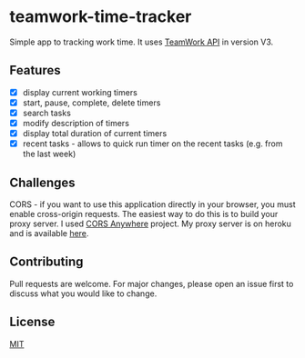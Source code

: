 # teamwork-time-tracker
Simple app to tracking work time. It uses [TeamWork API](https://developer.teamwork.com/projects/) in version V3.

## Features
- [x] display current working timers
- [x] start, pause, complete, delete timers
- [x] search tasks
- [x] modify description of timers
- [x] display total duration of current timers
- [x] recent tasks - allows to quick run timer on the recent tasks (e.g. from the last week)

## Challenges
CORS - if you want to use this application directly in your browser, you must enable cross-origin requests. The easiest way to do this is to build your proxy server. I used [CORS Anywhere](https://github.com/Rob--W/cors-anywhere) project. My proxy server is on heroku and is available [here](https://time-tracker-cors-anywhere.herokuapp.com/).

## Contributing
Pull requests are welcome. For major changes, please open an issue first to discuss what you would like to change.

## License
[MIT](https://choosealicense.com/licenses/mit/)